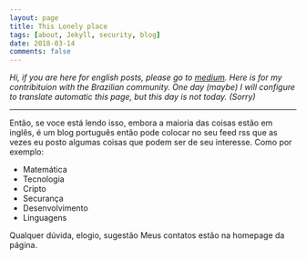 ```yaml
---
layout: page
title: This Lonely place
tags: [about, Jekyll, security, blog]
date: 2018-03-14
comments: false
---
```

    
*Hi, if you are here for english posts, please go to [medium](https://medium.com/@pmdragon).*
*Here is for my contribituion with the Brazilian community.*
*One day (maybe) I will configure to translate automatic this page, but this day is not today. (Sorry)*

---

Então, se voce está lendo isso, embora a maioria das coisas estão em inglês, é um blog português então pode colocar no seu feed rss que as vezes eu posto algumas coisas que podem ser de seu interesse.
Como por exemplo:

* Matemática
* Tecnologia
* Cripto
* Securança
* Desenvolvimento
* Linguagens

Qualquer dúvida, elogio, sugestão Meus contatos estão na homepage da página. 

